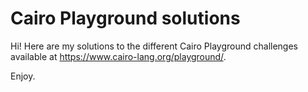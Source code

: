 # Cairo Playground solutions

Hi! Here are my solutions to the different Cairo Playground challenges available at https://www.cairo-lang.org/playground/.

Enjoy.
